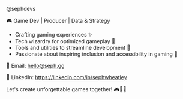 @sephdevs

🎮 Game Dev | Producer | Data & Strategy
- Crafting gaming experiences ✨
- Tech wizardry for optimized gameplay 🚀
- Tools and utilities to streamline development 🔧
- Passionate about inspiring inclusion and accessibility in gaming 🌟

📧 Email: hello@seph.gg

💼 LinkedIn: https://linkedin.com/in/sephwheatley

Let's create unforgettable games together! 🎮🚀✨
